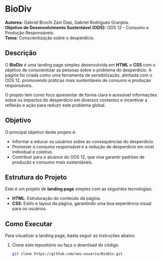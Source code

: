 # BioDiv

**Autores:** Gabriel Brochi Zani Dias, Gabriel Rodrigues Granjeia.  
**Objetivo de Desenvolvimento Sustentável (ODS):** ODS 12 - Consumo e Produção Responsáveis.  
**Tema:** Conscientização sobre o desperdício.

## Descrição

O **BioDiv** é uma landing page simples desenvolvida em **HTML** e **CSS** com o objetivo de conscientizar as pessoas sobre o problema do desperdício. A página foi criada como uma ferramenta de sensibilização, alinhada com o ODS 12, promovendo práticas mais sustentáveis de consumo e produção responsáveis.

O projeto tem como foco apresentar de forma clara e acessível informações sobre os impactos do desperdício em diversos contextos e incentivar a reflexão e ação para reduzir este problema global.

## Objetivo

O principal objetivo deste projeto é:

- Informar e educar os usuários sobre as consequências do desperdício.
- Promover o consumo responsável e a redução de desperdício em nível individual e coletivo.
- Contribuir para o alcance do ODS 12, que visa garantir padrões de produção e consumo mais sustentáveis.

## Estrutura do Projeto

Este é um projeto de **landing page** simples com as seguintes tecnologias:

- **HTML**: Estruturação do conteúdo da página.
- **CSS**: Estilo e layout da página, garantindo uma boa experiência visual para os usuários.

## Como Executar

Para visualizar a landing page, basta seguir as instruções abaixo:

1. Clone este repositório ou faça o download do código.
   
   ```bash
   git clone https://github.com/seu-usuario/BioDiv.git
